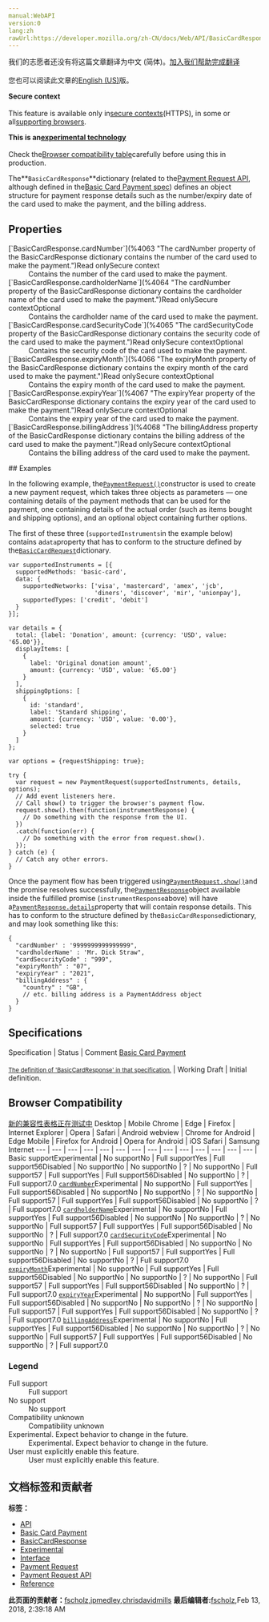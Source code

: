 ```yaml
---
manual:WebAPI
version:0
lang:zh
rawUrl:https://developer.mozilla.org/zh-CN/docs/Web/API/BasicCardResponse
---
```




<bdi>我们的志愿者还没有将这篇文章翻译为<bdi>中文 (简体)</bdi>。[加入我们帮助完成翻译](%4060 "")<br></br>您也可以阅读此文章的[English (US)](%4051 "")版。</bdi>






**Secure context**<br></br>This feature is available only in[secure contexts](%4041 "")(HTTPS), in some or all[supporting browsers](%4061 "").




**This is an[experimental technology](%3404 "")**<br></br>Check the[Browser compatibility table](%4061 "")carefully before using this in production.




The**`BasicCardResponse`**dictionary (related to the[Payment Request API](%4043 ""), although defined in the[Basic Card Payment spec](%4062 "")) defines an object structure for payment response details such as the number/expiry date of the card used to make the payment, and the billing address.


## Properties<a name="Properties"></a>
<dl><dt>[`BasicCardResponse.cardNumber`](%4063 "The cardNumber property of the BasicCardResponse dictionary contains the number of the card used to make the payment.")Read onlySecure context</dt><dd>Contains the number of the card used to make the payment.</dd><dt>[`BasicCardResponse.cardholderName`](%4064 "The cardNumber property of the BasicCardResponse dictionary contains the cardholder name of the card used to make the payment.")Read onlySecure contextOptional</dt><dd>Contains the cardholder name of the card used to make the payment.</dd><dt>[`BasicCardResponse.cardSecurityCode`](%4065 "The cardSecurityCode property of the BasicCardResponse dictionary contains the security code of the card used to make the payment.")Read onlySecure contextOptional</dt><dd>Contains the security code of the card used to make the payment.</dd><dt>[`BasicCardResponse.expiryMonth`](%4066 "The expiryMonth property of the BasicCardResponse dictionary contains the expiry month of the card used to make the payment.")Read onlySecure contextOptional</dt><dd>Contains the expiry month of the card used to make the payment.</dd><dt>[`BasicCardResponse.expiryYear`](%4067 "The expiryYear property of the BasicCardResponse dictionary contains the expiry year of the card used to make the payment.")Read onlySecure contextOptional</dt><dd>Contains the expiry year of the card used to make the payment.</dd><dt>[`BasicCardResponse.billingAddress`](%4068 "The billingAddress property of the BasicCardResponse dictionary contains the billing address of the card used to make the payment.")Read onlySecure contextOptional</dt><dd>Contains the billing address of the card used to make the payment.</dd></dl>
## Examples<a name="Examples"></a>


In the following example, the[`PaymentRequest()`](%4047 "The PaymentRequest() constructor creates a new PaymentRequest object.")constructor is used to create a new payment request, which takes three objects as parameters — one containing details of the payment methods that can be used for the payment, one containing details of the actual order (such as items bought and shipping options), and an optional object containing further options.



The first of these three (`supportedInstruments`in the example below) contains a`data`property that has to conform to the structure defined by the[`BasicCardRequest`](%4040 "The BasicCardRequest dictionary is a JavaScript object-structure that can be used in the Payment Request API. The properties of BasicCardRequest are defined in the Basic Card Payment spec).")dictionary.


```
var supportedInstruments = [{
  supportedMethods: 'basic-card',
  data: {
    supportedNetworks: ['visa', 'mastercard', 'amex', 'jcb',
                        'diners', 'discover', 'mir', 'unionpay'],
    supportedTypes: ['credit', 'debit']
  }
}];

var details = {
  total: {label: 'Donation', amount: {currency: 'USD', value: '65.00'}},
  displayItems: [
    {
      label: 'Original donation amount',
      amount: {currency: 'USD', value: '65.00'}
    }
  ],
  shippingOptions: [
    {
      id: 'standard',
      label: 'Standard shipping',
      amount: {currency: 'USD', value: '0.00'},
      selected: true
    }
  ]
};

var options = {requestShipping: true};

try {
  var request = new PaymentRequest(supportedInstruments, details, options);
  // Add event listeners here.
  // Call show() to trigger the browser's payment flow.
  request.show().then(function(instrumentResponse) {
    // Do something with the response from the UI.
  })
  .catch(function(err) {
    // Do something with the error from request.show().
  });
} catch (e) {
  // Catch any other errors.
}
```


Once the payment flow has been triggered using[`PaymentRequest.show()`](%4048 "The PaymentRequest.show() method of the PaymentRequest interface causes the user agent to begin the user interaction for the payment request.")and the promise resolves successfully, the[`PaymentResponse`](%4049 "The PaymentResponse interface of the Payment Request API is returned after a user selects a payment method and approves a payment request.")object available inside the fulfilled promise (`instrumentResponse`above) will have a[`PaymentResponse.details`](%4069 "The details read-only property of the PaymentResponse interface returns a JSON-serializable object that provides a payment method specific message used by the merchant to process the transaction and determine a successful funds transfer.")property that will contain response details. This has to conform to the structure defined by the`BasicCardResponse`dictionary, and may look something like this:


```
{
  "cardNumber' : '9999999999999999",
  "cardholderName' : 'Mr. Dick Straw",
  "cardSecurityCode" : "999",
  "expiryMonth" : "07",
  "expiryYear" : "2021",
  "billingAddress" : {
    "country" : "GB",
    // etc. billing address is a PaymentAddress object
  }
}
```

## Specifications<a name="Specifications"></a>
Specification | Status | Comment 
[Basic Card Payment<br></br><small>The definition of &#39;BasicCardResponse&#39; in that specification.</small>](%4070 "") | Working Draft | Initial definition. 


## Browser Compatibility<a name="Browser_Compatibility"></a>
[新的兼容性表格正在测试中<i></i>](%3360 "")
<abbr>Desktop<i></i></abbr> | <abbr>Mobile<i></i></abbr> 
<abbr>Chrome<i></i></abbr> | <abbr>Edge<i></i></abbr> | <abbr>Firefox<i></i></abbr> | <abbr>Internet Explorer<i></i></abbr> | <abbr>Opera<i></i></abbr> | <abbr>Safari<i></i></abbr> | <abbr>Android webview<i></i></abbr> | <abbr>Chrome for Android<i></i></abbr> | <abbr>Edge Mobile<i></i></abbr> | <abbr>Firefox for Android<i></i></abbr> | <abbr>Opera for Android<i></i></abbr> | <abbr>iOS Safari<i></i></abbr> | <abbr>Samsung Internet<i></i></abbr> 
 ---  |  ---  |  ---  |  ---  |  ---  |  ---  |  ---  |  ---  |  ---  |  ---  |  ---  |  ---  |  ---  |  ---  | 
Basic support<abbr>Experimental<i></i></abbr> | <abbr>No support</abbr>No | <abbr>Full support</abbr>Yes | <abbr>Full support</abbr>56<abbr>Disabled<i></i></abbr> | <abbr>No support</abbr>No | <abbr>No support</abbr>No | <abbr>?</abbr> | <abbr>No support</abbr>No | <abbr>Full support</abbr>57 | <abbr>Full support</abbr>Yes | <abbr>Full support</abbr>56<abbr>Disabled<i></i></abbr> | <abbr>No support</abbr>No | <abbr>?</abbr> | <abbr>Full support</abbr>7.0 
[`cardNumber`](%4071 "")<abbr>Experimental<i></i></abbr> | <abbr>No support</abbr>No | <abbr>Full support</abbr>Yes | <abbr>Full support</abbr>56<abbr>Disabled<i></i></abbr> | <abbr>No support</abbr>No | <abbr>No support</abbr>No | <abbr>?</abbr> | <abbr>No support</abbr>No | <abbr>Full support</abbr>57 | <abbr>Full support</abbr>Yes | <abbr>Full support</abbr>56<abbr>Disabled<i></i></abbr> | <abbr>No support</abbr>No | <abbr>?</abbr> | <abbr>Full support</abbr>7.0 
[`cardholderName`](%4072 "")<abbr>Experimental<i></i></abbr> | <abbr>No support</abbr>No | <abbr>Full support</abbr>Yes | <abbr>Full support</abbr>56<abbr>Disabled<i></i></abbr> | <abbr>No support</abbr>No | <abbr>No support</abbr>No | <abbr>?</abbr> | <abbr>No support</abbr>No | <abbr>Full support</abbr>57 | <abbr>Full support</abbr>Yes | <abbr>Full support</abbr>56<abbr>Disabled<i></i></abbr> | <abbr>No support</abbr>No | <abbr>?</abbr> | <abbr>Full support</abbr>7.0 
[`cardSecurityCode`](%4073 "")<abbr>Experimental<i></i></abbr> | <abbr>No support</abbr>No | <abbr>Full support</abbr>Yes | <abbr>Full support</abbr>56<abbr>Disabled<i></i></abbr> | <abbr>No support</abbr>No | <abbr>No support</abbr>No | <abbr>?</abbr> | <abbr>No support</abbr>No | <abbr>Full support</abbr>57 | <abbr>Full support</abbr>Yes | <abbr>Full support</abbr>56<abbr>Disabled<i></i></abbr> | <abbr>No support</abbr>No | <abbr>?</abbr> | <abbr>Full support</abbr>7.0 
[`expiryMonth`](%4074 "")<abbr>Experimental<i></i></abbr> | <abbr>No support</abbr>No | <abbr>Full support</abbr>Yes | <abbr>Full support</abbr>56<abbr>Disabled<i></i></abbr> | <abbr>No support</abbr>No | <abbr>No support</abbr>No | <abbr>?</abbr> | <abbr>No support</abbr>No | <abbr>Full support</abbr>57 | <abbr>Full support</abbr>Yes | <abbr>Full support</abbr>56<abbr>Disabled<i></i></abbr> | <abbr>No support</abbr>No | <abbr>?</abbr> | <abbr>Full support</abbr>7.0 
[`expiryYear`](%4075 "")<abbr>Experimental<i></i></abbr> | <abbr>No support</abbr>No | <abbr>Full support</abbr>Yes | <abbr>Full support</abbr>56<abbr>Disabled<i></i></abbr> | <abbr>No support</abbr>No | <abbr>No support</abbr>No | <abbr>?</abbr> | <abbr>No support</abbr>No | <abbr>Full support</abbr>57 | <abbr>Full support</abbr>Yes | <abbr>Full support</abbr>56<abbr>Disabled<i></i></abbr> | <abbr>No support</abbr>No | <abbr>?</abbr> | <abbr>Full support</abbr>7.0 
[`billingAddress`](%4076 "")<abbr>Experimental<i></i></abbr> | <abbr>No support</abbr>No | <abbr>Full support</abbr>Yes | <abbr>Full support</abbr>56<abbr>Disabled<i></i></abbr> | <abbr>No support</abbr>No | <abbr>No support</abbr>No | <abbr>?</abbr> | <abbr>No support</abbr>No | <abbr>Full support</abbr>57 | <abbr>Full support</abbr>Yes | <abbr>Full support</abbr>56<abbr>Disabled<i></i></abbr> | <abbr>No support</abbr>No | <abbr>?</abbr> | <abbr>Full support</abbr>7.0 


### Legend<a name="Legend"></a>
<dl><dt><abbr>Full support</abbr></dt><dd>Full support</dd><dt><abbr>No support</abbr></dt><dd>No support</dd><dt><abbr>Compatibility unknown</abbr></dt><dd>Compatibility unknown</dd><dt><abbr>Experimental. Expect behavior to change in the future.<i></i></abbr></dt><dd>Experimental. Expect behavior to change in the future.</dd><dt><abbr>User must explicitly enable this feature.<i></i></abbr></dt><dd>User must explicitly enable this feature.</dd></dl>




## 文档标签和贡献者
**标签：**
* [API](%50 "")
* [Basic Card Payment](%4055 "")
* [BasicCardResponse](%4077 "")
* [Experimental](%3379 "")
* [Interface](%3380 "")
* [Payment Request](%4057 "")
* [Payment Request API](%4058 "")
* [Reference](%3381 "")

**此页面的贡献者：**[fscholz](%60 ""),[jpmedley](%3413 ""),[chrisdavidmills](%3495 "")
**最后编辑者:**[fscholz](%60 ""),<time>Feb 13, 2018, 2:39:18 AM</time>


